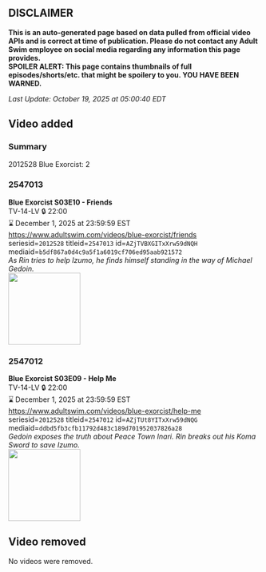 ## DISCLAIMER
**This is an auto-generated page based on data pulled from official video APIs and is correct at time of publication. Please do not contact any Adult Swim employee on social media regarding any information this page provides.**  
**SPOILER ALERT: This page contains thumbnails of full episodes/shorts/etc. that might be spoilery to you. YOU HAVE BEEN WARNED.**  

_Last Update: October 19, 2025 at 05:00:40 EDT_
## Video added
### Summary
2012528 Blue Exorcist: 2  
### 2547013
**Blue Exorcist S03E10 - Friends**  
TV-14-LV 🔒 22:00  
⌛ December 1, 2025 at 23:59:59 EST  
https://www.adultswim.com/videos/blue-exorcist/friends  
seriesid=`2012528` titleid=`2547013` id=`AZjTVBXGITxXrw59dNQH` mediaid=`b5df867a0d4c9a5f1a6019cf706ed95aab921572`  
_As Rin tries to help Izumo, he finds himself standing in the way of Michael Gedoin._  
<a href="https://media.cdn.adultswim.com/uploads/20250822/thumbnails/2_258221548497-BEX-SIS_AdvStills_Ep10.jpg"><img src="https://media.cdn.adultswim.com/uploads/20250822/thumbnails/2_258221548497-BEX-SIS_AdvStills_Ep10.jpg" height="144px" /></a>
### 2547012
**Blue Exorcist S03E09 - Help Me**  
TV-14-LV 🔒 22:00  
⌛ December 1, 2025 at 23:59:59 EST  
https://www.adultswim.com/videos/blue-exorcist/help-me  
seriesid=`2012528` titleid=`2547012` id=`AZjTUt8YITxXrw59dNQG` mediaid=`ddbd5fb3cfb11792d483c189d701952037826a28`  
_Gedoin exposes the truth about Peace Town Inari. Rin breaks out his Koma Sword to save Izumo._  
<a href="https://media.cdn.adultswim.com/uploads/20250822/thumbnails/2_258221547506-BEX-SIS_AdvStills_Ep9.jpg"><img src="https://media.cdn.adultswim.com/uploads/20250822/thumbnails/2_258221547506-BEX-SIS_AdvStills_Ep9.jpg" height="144px" /></a>
## Video removed
No videos were removed.  
